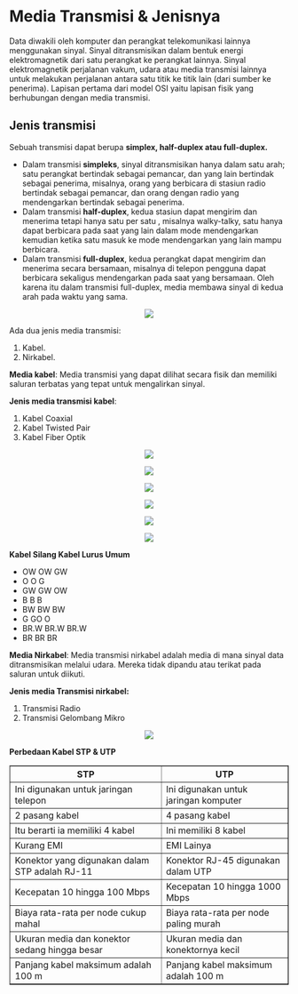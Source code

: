 # Media Transmisi & Jenisnya
Data diwakili oleh komputer dan perangkat telekomunikasi lainnya menggunakan sinyal. Sinyal ditransmisikan dalam bentuk energi elektromagnetik dari satu perangkat ke perangkat lainnya. Sinyal elektromagnetik perjalanan vakum, udara atau media transmisi lainnya untuk melakukan perjalanan antara satu titik ke titik lain (dari sumber ke penerima). Lapisan pertama dari model OSI yaitu lapisan fisik yang berhubungan dengan media transmisi.

## Jenis transmisi
Sebuah transmisi dapat berupa <b>simplex, half-duplex atau full-duplex.</b>
<ul>
<li>Dalam transmisi <b>simpleks</b>, sinyal ditransmisikan hanya dalam satu arah; satu perangkat bertindak sebagai pemancar, dan yang lain bertindak sebagai penerima, misalnya, orang yang berbicara di stasiun radio bertindak sebagai pemancar, dan orang dengan radio yang mendengarkan bertindak sebagai penerima.</li>

<li>Dalam transmisi <b>half-duplex</b>, kedua stasiun dapat mengirim dan menerima tetapi hanya satu per satu , misalnya walky-talky, satu hanya dapat berbicara pada saat yang lain dalam mode mendengarkan kemudian ketika satu masuk ke mode mendengarkan yang lain mampu berbicara.</li>

<li>Dalam transmisi <b>full-duplex</b>, kedua perangkat dapat mengirim dan menerima secara bersamaan, misalnya di telepon pengguna dapat berbicara sekaligus mendengarkan pada saat yang bersamaan. Oleh karena itu dalam transmisi full-duplex, media membawa sinyal di kedua arah pada waktu yang sama.</li>
</ul>

<p align="center"><img src="https://drive.google.com/uc?export=view&id=1bewHtrVwCss5nUgViZKbq2AVkv6iD1Ef"></p>

Ada dua jenis media transmisi:

1. Kabel. 
2. Nirkabel.

<b>Media kabel</b>: Media transmisi yang dapat dilihat secara fisik dan memiliki saluran terbatas yang tepat untuk mengalirkan sinyal.

<b>Jenis media transmisi kabel</b>:                       
1. Kabel Coaxial 
2. Kabel Twisted Pair 
3. Kabel Fiber Optik

<p align="center"><img src="https://drive.google.com/uc?export=view&id=1uJhifmCyK3kJahtOoeDkl0NyKMTXNIA6"></p>
<p align="center"><img src="https://drive.google.com/uc?export=view&id=1RnYDPoKikUvcxhdncHHFfLvtCafpKiAg"></p>
<p align="center"><img src="https://drive.google.com/uc?export=view&id=1fbb4c7BwVw4lFl1OWcBe5LYa3ohd2xas"></p>
<p align="center"><img src="https://drive.google.com/uc?export=view&id=1cIypUIWwQl9tjNog9y-uPOe_RRFdCMdb"></p>
<p align="center"><img src="https://drive.google.com/uc?export=view&id=1pmeSLLeMzQqfNg5RPjheKSmFCK4LemCC"></p>
<p align="center"><img src="https://drive.google.com/uc?export=view&id=1zrOWa0iUmKy7Ziwen-hT84bKKJtPtcpg"></p>

<b>Kabel Silang Kabel Lurus Umum</b>
<ul>
  <li>OW OW GW</li>
  <li>O O G</li>
  <li>GW GW OW  </li>  
  <li>B B B</li>
  <li>BW BW BW</li>
  <li>G GO O</li>
  <li>BR.W BR.W BR.W</li>
  <li>BR BR BR</li>
</ul>

<b>Media Nirkabel</b>: Media transmisi nirkabel adalah media di mana sinyal data ditransmisikan melalui udara. Mereka tidak dipandu atau terikat pada saluran untuk diikuti.

<b>Jenis media Transmisi nirkabel:</b>

1. Transmisi Radio
2. Transmisi Gelombang Mikro

<p align="center"><img src="https://drive.google.com/uc?export=view&id=14m_sJy2YiX8xp0t5MNWaSrrtdPAiCJS2"></p>

<b>Perbedaan Kabel STP & UTP</b>
 <table align="center" border="1" cellpadding="10">
        <tr>
        <th>STP</th> <th>UTP</th>
        </tr> 
        <tr>
            <td>Ini digunakan untuk jaringan telepon	</td>
            <td>Ini digunakan untuk jaringan komputer</td>
        </tr>
        <tr>
            <td>2 pasang kabel	</td>
            <td>4 pasang kabel	</td>
        </tr>
        <tr>
            <td>Itu berarti ia memiliki 4 kabel	</td>
            <td>Ini memiliki 8 kabel</td>
        </tr>
        <tr>
            <td>Kurang EMI	</td>
            <td>EMI Lainya</td>
        </tr>
        <tr>
            <td>Konektor yang digunakan dalam STP adalah RJ-11</td>
            <td>Konektor RJ-45 digunakan dalam UTP</td>
        </tr>
        <tr>
            <td>Kecepatan 10 hingga 100 Mbps</td>
            <td>Kecepatan 10 hingga 1000 Mbps</td>
        </tr>
        <tr>
            <td>Biaya rata-rata per node cukup mahal</td>
            <td>Biaya rata-rata per node paling murah</td>
        </tr>
        <tr>
            <td>Ukuran media dan konektor sedang hingga besar</td>
            <td>	Ukuran media dan konektornya kecil</td>
        </tr>
        <tr>
            <td>Panjang kabel maksimum adalah 100 m</td>
            <td>Panjang kabel maksimum adalah 100 m</td>
        </tr>
 </table>








